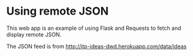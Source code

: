 # Using remote JSON

This web app is an example of using Flask and Requests to fetch and display remote JSON.

The JSON feed is from <http://itp-ideas-dwd.herokuapp.com/data/ideas>

